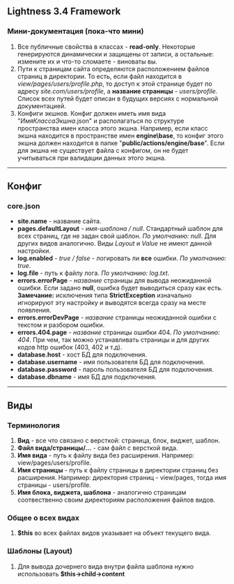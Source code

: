 ## Lightness 3.4 Framework

### Мини-документация (пока-что мини)

1. Все публичные свойства в классах - **read-only**. Некоторые генерируются динамически и защищены от записи, а остальные: измените их и что-то сломаете - виноваты вы.
2. Пути к страницам сайта определяются расположением файлов страниц в директории. То есть, если файл находится в _view/pages/users/profile.php_, то доступ к этой странице будет по адресу _site.com/users/profile_, а **название страницы** - _users/profile_. Список всех путей будет описан в будущих версиях с нормальной документацией.
3. Конфиги экшнов. Конфиг должен иметь имя вида "*ИмяКлассаЭкшна*.json" и располагаться по структуре пространства имен класса этого экшна. Например, если класс экшна находится в пространстве имен **engine\base**, то конфиг этого экшна должен находится в папке "**public/actions/engine/base**". Если для экшна не существует файла с конфигом, он не будет учитываться при валидации данных этого экшна.

---

## Конфиг

### core.json

- **site.name** - название сайта.
- **pages.defaultLayout** - *имя-шаблона / null*. Стандартный шаблон для всех страниц, где не задан свой шаблон. *По умолчанию: null*. Для других видов аналогично. Виды *Layout* и *Value* не имеют данной настройки.
- **log.enabled** - _true / false_ - логировать ли **все** ошибки. _По умолчанию: true_.
- **log.file** - путь к файлу лога. _По умолчанию: log.txt_.
- **errors.errorPage** - _название_ страницы для вывода неожиданной ошибки. Если задано **null**, ошибка будет выводиться сразу как есть. **Замечание:** исключения типа **StrictException** изначально игнорируют эту настройку и выводятся всегда сразу на месте появления.
- **errors.errorDevPage** - _название_ страницы неожиданной ошибки с текстом и разбором ошибки.
- **errors.404.page** - *название* страницы ошибки 404. *По умолчанию: 404*. При чем, так можно устанавливать страницы и для других кодов http ошибок (403, 402 и т.д).
- **database.host** - хост БД для подключения.
- **database.username** - имя пользователя БД для подключения.
- **database.password** - пароль пользователя БД для подключения.
- **database.dbname** - имя БД для подключения.

---

## Виды

### Терминология

1. **Вид** - все что связано с версткой: страница, блок, виджет, шаблон.
5. **Файл вида/страницы/...** - сам файл с версткой вида.
2. **Имя вида** - путь к файлу вида без расширения. Например: view/pages/users/profile.
3. **Имя страницы** - путь к файлу страницы в директории страниц без расширения. Например: директория страниц - view/pages, тогда имя страницы - users/profile.
4. **Имя блока, виджета, шаблона** - аналогично страницам соотвественно своим директориям расположения файлов видов.

### Общее о всех видах

1. **$this** во всех файлах видов указывает на объект текущего вида.

### Шаблоны (Layout)

1. Для вывода дочернего вида внутри файла шаблона нужно использовать **$this->child->content**